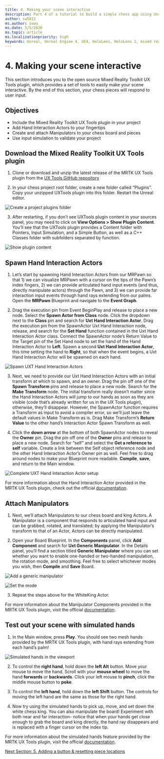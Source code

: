```yaml
---
title: 4. Making your scene interactive
description: Part 4 of a tutorial to build a simple chess app using Unreal Engine 4 and the Mixed Reality Toolkit UX Tools plugin
author: sw5813
ms.author: suwu
ms.date: 5/5/2020
ms.topic: article
ms.localizationpriority: high
keywords: Unreal, Unreal Engine 4, UE4, HoloLens, HoloLens 2, mixed reality, tutorial, getting started, mrtk, uxt, UX Tools, documentation
---
```


# 4. Making your scene interactive

This section introduces you to the open source Mixed Reality Toolkit UX Tools plugin, which provides a set of tools to easily make your scene interactive. By the end of this section, your chess pieces will respond to user input. 

## Objectives

* Include the Mixed Reality Toolkit UX Tools plugin in your project
* Add Hand Interaction Actors to your fingertips
* Create and attach Manipulators to your chess board and pieces 
* Use input simulation to validate your project

## Download the Mixed Reality Toolkit UX Tools plugin

1.	Clone or download and unzip the latest release of the MRTK UX Tools plugin from the [UX Tools GitHub repository](https://github.com/microsoft/MixedReality-UXTools-Unreal/releases)

2.	In your chess project root folder, create a new folder called “Plugins”. Copy your unzipped UXTools plugin into this folder. Restart the Unreal editor. 

![Create a project plugins folder](images/unreal-uxt/4-plugins.PNG)

3.	After restarting, if you don’t see UXTools plugin content in your sources panel, you may need to click on **View Options > Show Plugin Content**. You’ll see that the UXTools plugin provides a Content folder with Pointers, Input Simulation, and a Simple Button, as well as a C++ Classes folder with subfolders separated by function.  

![Show plugin content](images/unreal-uxt/4-showplugincontent.PNG)

## Spawn Hand Interaction Actors

1.	Let’s start by spawning Hand Interaction Actors from our MRPawn so that 1) we can visualize MRPawn with a cursor on the tips of the Pawn’s index fingers, 2) we can provide articulated hand input events (and thus, directly manipulate actors) through the Pawn, and 3) we can provide far interaction input events through hand rays extending from our palms. Open the **MRPawn** Blueprint and navigate to the **Event Graph**. 

2.	Drag the execution pin from Event BeginPlay and release to place a new node. Select the **Spawn Actor from Class** node. Click the dropdown next to the **Class** pin and search for **Uxt Hand Interaction Actor**. Drag the execution pin from the SpawnActor Uxt Hand Interaction node, release, and search for the **Set Hand** function contained in the Uxt Hand Interaction Actor class. Connect the SpawnActor node’s Return Value to the Target pin of the Set Hand node to set the hand of the Hand Interaction Actor to **Left**. Spawn a second **Uxt Hand Interaction Actor**, this time setting the hand to **Right**, so that when the event begins, a Uxt Hand Interaction Actor will be spawned on each hand. 

![Spawn UXT Hand Interaction Actors](images/unreal-uxt/4-spawnactor.PNG)

3.	Next, we need to provide our Uxt Hand Interaction Actors with an initial transform at which to spawn, and an owner. Drag the pin off one of the **Spawn Transform** pins and release to place a new node. Search for the **Make Transform** node. The initial transform really doesn’t matter since the Hand Interaction Actors will jump to our hands as soon as they are visible (code that’s already written for us in the UX Tools plugin), otherwise, they’ll disappear. However, the SpawnActor function requires a Transform as input to avoid a compiler error, so we’ll just leave the default values in Make Transform as is. Drag Make Transform’s **Return Value** to the other hand’s Interaction Actor Spawn Transform as well. 

4.	Click the **down arrow** at the bottom of both SpawnActor nodes to reveal the **Owner** pin. Drag the pin off one of the **Owner** pins and release to place a new node. Search for “self” and select the **Get a reference to self** variable. Create a link between the Self object reference node and the other Hand Interaction Actor’s Owner pin as well. Feel free to drag around nodes to make your Blueprint more readable. **Compile**, **save**, and return to the Main window. 

![Complete UXT Hand Interaction Actor setup](images/unreal-uxt/4-fingerptrs.PNG)

For more information about the Hand Interaction Actor provided in the MRTK UX Tools plugin, check out the official [documentation](https://microsoft.github.io/MixedReality-UXTools-Unreal/version/public/0.8.x/Docs/HandInteraction.html).

## Attach Manipulators

1.	Next, we’ll attach Manipulators to our chess board and king Actors. A Manipulator is a component that responds to articulated hand input and can be grabbed, rotated, and translated; by applying the Manipulator’s transform to that of an Actor, Actors can be directly manipulated. 

2.	Open your Board Blueprint. In the **Components** panel, click **Add Component** and search for **Uxt Generic Manipulator**. In the Details panel, you’ll find a section titled **Generic Manipulator** where you can set whether you want to enable one-handed or two-handed manipulation, the rotation mode, and smoothing. Feel free to select whichever modes you wish, then **Compile** and **Save** Board. 

![Add a generic manipulator](images/unreal-uxt/4-addmanip.PNG)

![Set the mode](images/unreal-uxt/4-setrotmode.PNG)

3.	Repeat the steps above for the WhiteKing Actor.

For more information about the Manipulator Components provided in the MRTK UX Tools plugin, visit the official [documentation](https://microsoft.github.io/MixedReality-UXTools-Unreal/version/public/0.8.x/Docs/Manipulator.html).

## Test out your scene with simulated hands

1.	In the Main window, press **Play**. You should see two mesh hands provided by the MRTK UX Tools plugin, with hand rays extending from each hand’s palm! 

![Simulated hands in the viewport](images/unreal-uxt/4-handsim.PNG)

2.	To control the **right hand**, hold down the **left Alt** button. Move your mouse to move the hand. Scroll with your **mouse wheel** to move the hand **forwards** or **backwards**. Click your left mouse to **pinch**, click the middle mouse button to **poke**.

3.	To control the **left hand**, hold down the **left Shift** button. The controls for moving the left hand are the same as those for the right hand. 

4.	Now try using the simulated hands to pick up, move, and set down the white chess king. You can also manipulate the board! Experiment with both near and far interaction- notice that when your hands get close enough to grab the board and king directly, the hand ray disappears and is replaced with a finger cursor on the index tip. 

For more information about the simulated hands feature provided by the MRTK UX Tools plugin, visit the official [documentation](https://microsoft.github.io/MixedReality-UXTools-Unreal/version/public/0.8.x/Docs/InputSimulation.html).

[Next Section: 5. Adding a button & resetting piece locations](unreal-uxt-ch5.md)
